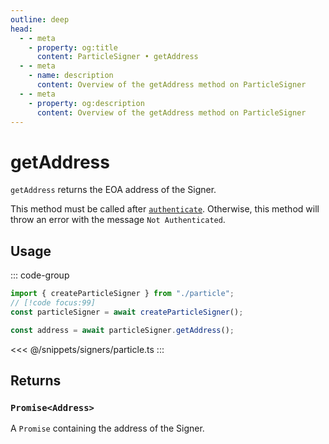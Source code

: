 ```yaml
---
outline: deep
head:
  - - meta
    - property: og:title
      content: ParticleSigner • getAddress
  - - meta
    - name: description
      content: Overview of the getAddress method on ParticleSigner
  - - meta
    - property: og:description
      content: Overview of the getAddress method on ParticleSigner
---
```


# getAddress

`getAddress` returns the EOA address of the Signer.

This method must be called after [`authenticate`](/packages/aa-signers/particle/authenticate). Otherwise, this method will throw an error with the message `Not Authenticated`.

## Usage

::: code-group

```ts [example.ts]
import { createParticleSigner } from "./particle";
// [!code focus:99]
const particleSigner = await createParticleSigner();

const address = await particleSigner.getAddress();
```

<<< @/snippets/signers/particle.ts
:::

## Returns

### `Promise<Address>`

A `Promise` containing the address of the Signer.
